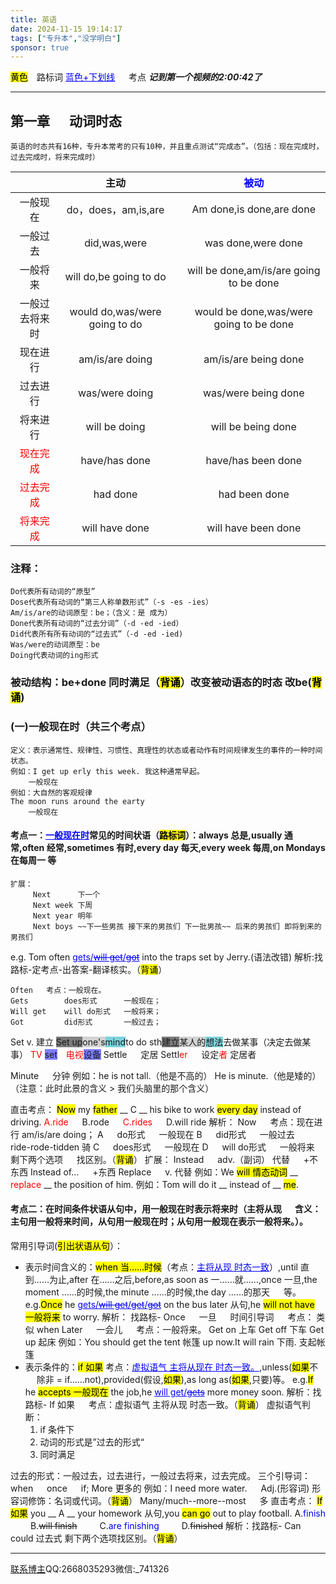 ```yaml
---
title: 英语
date: 2024-11-15 19:14:17
tags: ["专升本","没学明白"]
sponsor: true
---
```


<mark>黄色</mark>&emsp;路标词
<span style="color:blue"><u>蓝色+下划线</u></span> &emsp; 考点
***记到第一个视频的2:00:42了***

---

## 第一章 &emsp; 动词时态
    英语的时态共有16种，专升本常考的只有10种，并且重点测试“完成态”。（包括：现在完成时，过去完成时，将来完成时）
|                                     |              主动               |     |   <span style="color:blue">被动</span>    |
|:-----------------------------------:|:-----------------------------:|:---:|:---------------------------------------:|
|                一般现在                 |       do，does，am,is,are       |     |        Am done,is done,are done         |
|                一般过去                 |         did,was,were          |     |           was done,were done            |
|                一般将来                 |    will do,be going to do     |     | will be done,am/is/are going to be done |
|               一般过去将来时               | would do,was/were going to do |     | would be done,was/were going to be done |
|                现在进行                 |        am/is/are doing        |     |          am/is/are being done           |
|                过去进行                 |        was/were doing         |     |           was/were being done           |
|                将来进行                 |         will be doing         |     |           will be being done            |
| <span style="color:red">现在完成</span> |         have/has done         |     |           have/has been done            |
| <span style="color:red">过去完成</span> |           had done            |     |              had been done              |
| <span style="color:red">将来完成</span> |        will have done         |     |           will have been done           |

### 注释：

    Do代表所有动词的“原型”
    Dose代表所有动词的“第三人称单数形式”（-s -es -ies）
    Am/is/are的动词原型：be；（含义：是 成为）
    Done代表所有动词的“过去分词”（-d -ed -ied）
    Did代表所有所有动词的“过去式”（-d -ed -ied)
    Was/were的动词原型：be
    Doing代表动词的ing形式

### 被动结构：be+done 同时满足（<mark>背诵</mark>）改变被动语态的时态 改be(<mark>背诵</mark>)

### (一)一般现在时（共三个考点）

    定义：表示通常性、规律性、习惯性、真理性的状态或者动作有时间规律发生的事件的一种时间状态。
    例如：I get up erly this week. 我这种通常早起。
        一般现在
    例如：大自然的客观规律
    The moon runs around the earty
        一般现在

#### 考点一：<span style="color:blue"><u>一般现在时</u></span>常见的时间状语（<mark>路标词</mark>）：always 总是,usually 通常,often 经常,sometimes 有时,every day 每天,every week 每周,on Mondays 在每周一 等
    扩展：
         Next      下一个
         Next week 下周
         Next year 明年
         Next boys ~~下一些男孩 接下来的男孩们 下一批男孩~~ 后来的男孩们 即将到来的男孩们

e.g. Tom often <span style="color:blue"><u>gets/~~will get~~/~~got~~</u></span> into the traps set by Jerry.(语法改错)
解析:找路标-定考点-出答案-翻译核实。（<mark>背诵</mark>）

    Often   考点：一般现在。
    Gets        does形式      一般现在；
    Will get    will do形式   一般将来；
    Got         did形式       一般过去；
Set v. 建立
<span style="background-color: rgba(123,123,123)">Set up</span><span style="background-color: rgba(211,211,211)">one's</span><span style="background-color: rgba(123,211,221)">mind</span>to do sth<span style="background-color: rgba(123,123,123)">建立</span><span style="background-color: rgba(211,211,211)">某人的</span><span style="background-color: rgba(123,211,221)">想法</span>去做某事（决定去做某事）
<span style="color:red">TV</span> <span style="background-color:rgb(125,125,1245)">set</span>&emsp;<span style="color:red">电视</span><span style="background-color:rgb(125,125,1245)">设备</span>
Settle &emsp; 定居
Settl<span style="color:red">er</span> &emsp; 设定<span style="color:red">者</span> 定居者

Minute &emsp; 分钟
例如：he is not tall.（他是不高的） He is minute.（他是矮的）
（注意：此时此景的含义 > 我们头脑里的那个含义）

直击考点：
<mark>Now</mark> my <mark>father</mark> __ C __ his bike to work <mark>every day</mark> instead of driving.
<span style="color:red">A.ride</span>  &emsp;  B.rode  &emsp;  <span style="color:red">C.rides</span> &emsp;  D.will ride
解析：
Now &emsp; 考点：现在进行 am/is/are doing；
A  &emsp; do形式  &emsp;  一般现在
B &emsp;  did形式 &emsp;  一般过去   &emsp; ride-rode-tidden 骑
C  &emsp; does形式 &emsp; 一般现在
D  &emsp; will do形式 &emsp;  一般将来
剩下两个选项 &emsp; 找区别。（<mark>背诵</mark>）
扩展：
Instead &emsp; adv.（副词） 代替 &emsp; +不东西
Instead of… &emsp; +东西
Replace &emsp; v. 代替
例如：We <mark>will 情态动词</mark> __ <span style="color:red">replace</span> __ the position of him.
例如：Tom will do it __ instead of __ <mark>me</mark>.

#### 考点二：在时间条件状语从句中，用一般现在时表示将来时（主将从现 &emsp; 含义：主句用一般将来时间，从句用一般现在时；从句用一般现在表示一般将来。）。
常用引导词(<mark>引出状语从句</mark>）：
- 表示时间含义的：<mark>when 当……时候</mark>（考点：<span style="color:blue"><u>主将从现 时态一致</u></span>）,until 直到……为止,after 在……之后,before,as soon as 一……就……,once 一旦,the moment ……的时候,the minute ……的时候,the day ……的那天 &emsp; 等。
e.g.<mark>Once</mark> he <span style="color:blue"><u>gets/~~will get~~/~~get~~/~~got~~</u></span> on the bus later 从句,he <mark>will not have 一般将来</mark> to worry.
解析：
找路标-
Once &emsp; 一旦 &emsp; 时间引导词 &emsp; 考点： 类似 when
Later &emsp; 一会儿 &emsp; 考点：一般将来。
Get on 上车
Get off 下车
Get up 起床
例如：You should get the tent 帐篷 up now.It will rain 下雨.
支起帐篷
- 表示条件的：<mark>if 如果</mark> 考点：<span style="color:blue"><u>虚拟语气 主将从现在 时态一致。</u></span>,unless(<mark>如果</mark>不 &emsp; 除非 = if……not),provided(假设,<mark>如果</mark>),as long as(<mark>如果</mark>,只要)等。
e.g.<mark>If</mark> he <mark>accepts 一般现在</mark> the job,he <span style="color:blue"><u>will get/~~gets~~</u></span> more money soon.
解析：找路标-
If 如果 &emsp; 考点：虚拟语气 主将从现 时态一致。（<mark>背诵</mark>）
虚拟语气判断：
  1. if 条件下
  2. 动词的形式是”过去的形式“
  3. 同时满足

过去的形式：一般过去，过去进行，一般过去将来，过去完成。
三个引导词：when &emsp; once &emsp; if;
More 更多的
例如：I need more water. &emsp; Adj.(形容词)
形容词修饰：名词或代词。（<mark>背诵</mark>）
Many/much--more--most &emsp; 多
直击考点：
<mark>If 如果</mark> you __ A __ your homework 从句,you <mark>can go</mark> out to play football.
A.<span style="color:blue">finish</span> &emsp;&emsp; B.~~will finish~~ &emsp;&emsp; C.<span style="color:blue">are finishing</span> &emsp;&emsp; D.~~finished~~
解析：找路标-
Can &emsp; could 过去式
剩下两个选项找区别。（<mark>背诵</mark>）

<!--  
    &emsp;
    <u></u>
    <mark></mark>
    <mark>背诵</mark>
    <span style="color:red"></span>
    <span style="color:blue"></span>
-->























---
[联系博主](mailto:2668035293@qq.com)QQ:2668035293微信:_741326